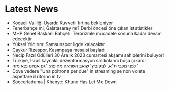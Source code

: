 # Latest News
-  Kocaeli Valiliği Uyardı: Kuvvetli fırtına bekleniyor
-  Fenerbahçe mi, Galatasaray mı? Derbi öncesi öne çıkan istatistikler
-  MHP Genel Başkanı Bahçeli: Terörizmle mücadele sonuna kadar devam edecektir
-  Yüksel Yıldırım: Samsunspor ligde kalacaktır
-  Çaykur Rizespor, Kasımpaşa mesaisi başladı
-  Necip Fazıl Ödülleri 30 Aralık 2023 cumartesi akşamı sahiplerini buluyor!
-  Türkiye, İsrail kaynaklı dezenformasyon saldırılarını boşa çıkardı
-  לפני מכבי ת"א, לבקוביץ' שואב השראה מחיפה: "גם אנחנו נצא מזה"
-  Dove vedere "Una poltrona per due" in streaming se non volete aspettare il ritorno in tv
-  Soccerladuma | Khanye: Khune Has Let Me Down
